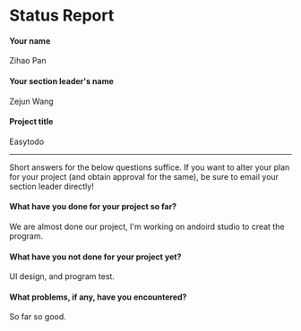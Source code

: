 # Status Report

#### Your name

Zihao Pan 

#### Your section leader's name

Zejun Wang  

#### Project title
Easytodo


***

Short answers for the below questions suffice. If you want to alter your plan for your project (and obtain approval for the same), be sure to email your section leader directly!

#### What have you done for your project so far?

We are almost done our project, I'm working on andoird studio to creat the program.

#### What have you not done for your project yet?

UI design, and program test.

#### What problems, if any, have you encountered?

So far so good.
